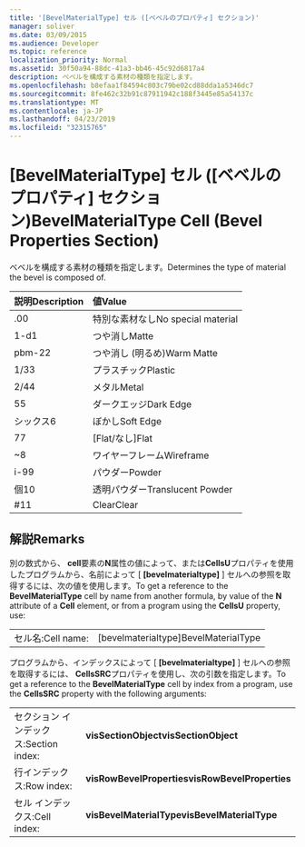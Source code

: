 ```yaml
---
title: '[BevelMaterialType] セル ([ベベルのプロパティ] セクション)'
manager: soliver
ms.date: 03/09/2015
ms.audience: Developer
ms.topic: reference
localization_priority: Normal
ms.assetid: 30f50a94-88dc-41a3-bb46-45c92d6817a4
description: ベベルを構成する素材の種類を指定します。
ms.openlocfilehash: b8efaa1f84594c803c79be02cd88dda1a5346dc7
ms.sourcegitcommit: 8fe462c32b91c87911942c188f3445e85a54137c
ms.translationtype: MT
ms.contentlocale: ja-JP
ms.lasthandoff: 04/23/2019
ms.locfileid: "32315765"
---
```

# <a name="bevelmaterialtype-cell-bevel-properties-section"></a><span data-ttu-id="46aab-103">[BevelMaterialType] セル ([ベベルのプロパティ] セクション)</span><span class="sxs-lookup"><span data-stu-id="46aab-103">BevelMaterialType Cell (Bevel Properties Section)</span></span>

<span data-ttu-id="46aab-104">ベベルを構成する素材の種類を指定します。</span><span class="sxs-lookup"><span data-stu-id="46aab-104">Determines the type of material the bevel is composed of.</span></span> 
  
|<span data-ttu-id="46aab-105">**説明**</span><span class="sxs-lookup"><span data-stu-id="46aab-105">**Description**</span></span>|<span data-ttu-id="46aab-106">**値**</span><span class="sxs-lookup"><span data-stu-id="46aab-106">**Value**</span></span>|
|:-----|:-----|
|<span data-ttu-id="46aab-107">.0</span><span class="sxs-lookup"><span data-stu-id="46aab-107">0</span></span>  <br/> |<span data-ttu-id="46aab-108">特別な素材なし</span><span class="sxs-lookup"><span data-stu-id="46aab-108">No special material</span></span>  <br/> |
|<span data-ttu-id="46aab-109">1-d</span><span class="sxs-lookup"><span data-stu-id="46aab-109">1</span></span>  <br/> |<span data-ttu-id="46aab-110">つや消し</span><span class="sxs-lookup"><span data-stu-id="46aab-110">Matte</span></span>  <br/> |
|<span data-ttu-id="46aab-111">pbm-2</span><span class="sxs-lookup"><span data-stu-id="46aab-111">2</span></span>  <br/> |<span data-ttu-id="46aab-112">つや消し (明るめ)</span><span class="sxs-lookup"><span data-stu-id="46aab-112">Warm Matte</span></span>  <br/> |
|<span data-ttu-id="46aab-113">1/3</span><span class="sxs-lookup"><span data-stu-id="46aab-113">3</span></span>  <br/> |<span data-ttu-id="46aab-114">プラスチック</span><span class="sxs-lookup"><span data-stu-id="46aab-114">Plastic</span></span>  <br/> |
|<span data-ttu-id="46aab-115">2/4</span><span class="sxs-lookup"><span data-stu-id="46aab-115">4</span></span>  <br/> |<span data-ttu-id="46aab-116">メタル</span><span class="sxs-lookup"><span data-stu-id="46aab-116">Metal</span></span>  <br/> |
|<span data-ttu-id="46aab-117">5</span><span class="sxs-lookup"><span data-stu-id="46aab-117">5</span></span>  <br/> |<span data-ttu-id="46aab-118">ダークエッジ</span><span class="sxs-lookup"><span data-stu-id="46aab-118">Dark Edge</span></span>  <br/> |
|<span data-ttu-id="46aab-119">シックス</span><span class="sxs-lookup"><span data-stu-id="46aab-119">6</span></span>  <br/> |<span data-ttu-id="46aab-120">ぼかし</span><span class="sxs-lookup"><span data-stu-id="46aab-120">Soft Edge</span></span>  <br/> |
|<span data-ttu-id="46aab-121">7</span><span class="sxs-lookup"><span data-stu-id="46aab-121">7</span></span>  <br/> |<span data-ttu-id="46aab-122">[Flat/なし]</span><span class="sxs-lookup"><span data-stu-id="46aab-122">Flat</span></span>  <br/> |
|<span data-ttu-id="46aab-123">~</span><span class="sxs-lookup"><span data-stu-id="46aab-123">8</span></span>  <br/> |<span data-ttu-id="46aab-124">ワイヤーフレーム</span><span class="sxs-lookup"><span data-stu-id="46aab-124">Wireframe</span></span>  <br/> |
|<span data-ttu-id="46aab-125">i-9</span><span class="sxs-lookup"><span data-stu-id="46aab-125">9</span></span>  <br/> |<span data-ttu-id="46aab-126">パウダー</span><span class="sxs-lookup"><span data-stu-id="46aab-126">Powder</span></span>  <br/> |
|<span data-ttu-id="46aab-127">個</span><span class="sxs-lookup"><span data-stu-id="46aab-127">10</span></span>  <br/> |<span data-ttu-id="46aab-128">透明パウダー</span><span class="sxs-lookup"><span data-stu-id="46aab-128">Translucent Powder</span></span>  <br/> |
|<span data-ttu-id="46aab-129">#</span><span class="sxs-lookup"><span data-stu-id="46aab-129">11</span></span>  <br/> |<span data-ttu-id="46aab-130">Clear</span><span class="sxs-lookup"><span data-stu-id="46aab-130">Clear</span></span>  <br/> |
   
## <a name="remarks"></a><span data-ttu-id="46aab-131">解説</span><span class="sxs-lookup"><span data-stu-id="46aab-131">Remarks</span></span>

<span data-ttu-id="46aab-132">別の数式から、 **cell**要素の**N**属性の値によって、または**CellsU**プロパティを使用したプログラムから、名前によって [ **[bevelmaterialtype]** ] セルへの参照を取得するには、次の値を使用します。</span><span class="sxs-lookup"><span data-stu-id="46aab-132">To get a reference to the **BevelMaterialType** cell by name from another formula, by value of the **N** attribute of a **Cell** element, or from a program using the **CellsU** property, use:</span></span> 
  
|||
|:-----|:-----|
| <span data-ttu-id="46aab-133">セル名:</span><span class="sxs-lookup"><span data-stu-id="46aab-133">Cell name:</span></span>  <br/> | <span data-ttu-id="46aab-134">[bevelmaterialtype]</span><span class="sxs-lookup"><span data-stu-id="46aab-134">BevelMaterialType</span></span>  <br/> |
   
<span data-ttu-id="46aab-135">プログラムから、インデックスによって [ **[bevelmaterialtype]** ] セルへの参照を取得するには、 **CellsSRC**プロパティを使用し、次の引数を指定します。</span><span class="sxs-lookup"><span data-stu-id="46aab-135">To get a reference to the **BevelMaterialType** cell by index from a program, use the **CellsSRC** property with the following arguments:</span></span> 
  
|||
|:-----|:-----|
| <span data-ttu-id="46aab-136">セクション インデックス:</span><span class="sxs-lookup"><span data-stu-id="46aab-136">Section index:</span></span>  <br/> |<span data-ttu-id="46aab-137">**visSectionObject**</span><span class="sxs-lookup"><span data-stu-id="46aab-137">**visSectionObject**</span></span> <br/> |
| <span data-ttu-id="46aab-138">行インデックス:</span><span class="sxs-lookup"><span data-stu-id="46aab-138">Row index:</span></span>  <br/> |<span data-ttu-id="46aab-139">**visRowBevelProperties**</span><span class="sxs-lookup"><span data-stu-id="46aab-139">**visRowBevelProperties**</span></span> <br/> |
| <span data-ttu-id="46aab-140">セル インデックス:</span><span class="sxs-lookup"><span data-stu-id="46aab-140">Cell index:</span></span>  <br/> |<span data-ttu-id="46aab-141">**visBevelMaterialType**</span><span class="sxs-lookup"><span data-stu-id="46aab-141">**visBevelMaterialType**</span></span> <br/> |
   

